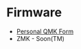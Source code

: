 # Firmware
* [Personal QMK Form](https://github.com/jasonhazel/qmk_firmware/tree/hazel/chaz)
* ZMK - Soon(TM)